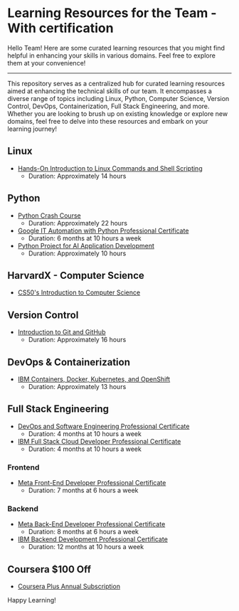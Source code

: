 # Learning Resources for the Team - With certification

Hello Team! Here are some curated learning resources that you might find helpful in enhancing your skills in various domains. Feel free to explore them at your convenience!

---
This repository serves as a centralized hub for curated learning resources aimed at enhancing the technical skills of our team. It encompasses a diverse range of topics including Linux, Python, Computer Science, Version Control, DevOps, Containerization, Full Stack Engineering, and more. Whether you are looking to brush up on existing knowledge or explore new domains, feel free to delve into these resources and embark on your learning journey!


## Linux
- [Hands-On Introduction to Linux Commands and Shell Scripting](https://www.coursera.org/learn/hands-on-introduction-to-linux-commands-and-shell-scripting)
  - Duration: Approximately 14 hours

## Python
- [Python Crash Course](https://www.coursera.org/learn/python-crash-course)
  - Duration: Approximately 22 hours
- [Google IT Automation with Python Professional Certificate](https://www.coursera.org/professional-certificates/google-it-automation)
  - Duration: 6 months at 10 hours a week
- [Python Project for AI Application Development](https://www.coursera.org/learn/python-project-for-ai-application-development)
  - Duration: Approximately 10 hours

## HarvardX - Computer Science
- [CS50's Introduction to Computer Science](https://learning.edx.org/course/course-v1:HarvardX+CS50+X/home)

## Version Control
- [Introduction to Git and GitHub](https://www.coursera.org/learn/introduction-git-github)
  - Duration: Approximately 16 hours

## DevOps & Containerization
- [IBM Containers, Docker, Kubernetes, and OpenShift](https://www.coursera.org/learn/ibm-containers-docker-kubernetes-openshift)
  - Duration: Approximately 13 hours

## Full Stack Engineering
- [DevOps and Software Engineering Professional Certificate](https://www.coursera.org/professional-certificates/devops-and-software-engineering)
  - Duration: 4 months at 10 hours a week
- [IBM Full Stack Cloud Developer Professional Certificate](https://www.coursera.org/professional-certificates/ibm-full-stack-cloud-developer)
  - Duration: 4 months at 10 hours a week

### Frontend
- [Meta Front-End Developer Professional Certificate](https://www.coursera.org/professional-certificates/meta-front-end-developer)
  - Duration: 7 months at 6 hours a week

### Backend
- [Meta Back-End Developer Professional Certificate](https://www.coursera.org/professional-certificates/meta-back-end-developer)
  - Duration: 8 months at 6 hours a week
- [IBM Backend Development Professional Certificate](https://www.coursera.org/professional-certificates/ibm-backend-development)
  - Duration: 12 months at 10 hours a week

## Coursera $100 Off
- [Coursera Plus Annual Subscription](https://www.coursera.org/courseraplus/special/annual-aug-2023)

Happy Learning!

